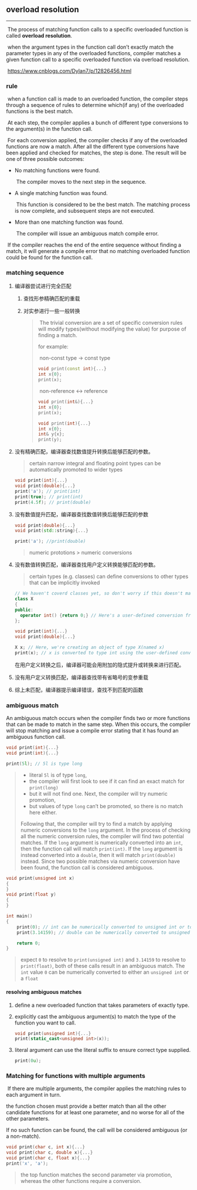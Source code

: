 ## overload resolution

---



​		The process of matching function calls to a specific overloaded function is called **overload resolution**.

​		when the argument types in the function call don’t exactly match the parameter types in any of the overloaded functions, compiler matches a given function call to a specific overloaded function via overload resolution.

​		https://www.cnblogs.com/Dylan7/p/12826456.html

### rule

​		when a function call is made to an overloaded function, the compiler steps through a sequence of rules to determine which(if any) of the overloaded functions is the best match.

​		At each step, the compiler applies a bunch of different type conversions to the argument(s) in the function call. 

​		For each conversion applied, the compiler checks if any of the overloaded functions are now a match. After all the different type conversions have been applied and checked for matches, the step is done. The result will be one of three possible outcomes:

- No matching functions were found.

  ​	The compiler moves to the next step in the sequence.

- A single matching function was found. 

  ​	This function is considered to be the best match. The matching process is now complete, and subsequent steps are not executed.

- More than one matching function was found. 

  ​	The compiler will issue an ambiguous match compile error.

​		If the compiler reaches the end of the entire sequence without finding a match, it will generate a compile error that no matching overloaded function could be found for the function call.



### matching sequence

1. 编译器尝试进行完全匹配

   1. 查找形参精确匹配的重载

   2. 对实参进行一些一般转换

      > ​		The trivial conversion are a set of specific conversion rules will modify types(without modifying the value) for purpose of finding a match.
      >
      > for example:
      >
      > ​	non-const type -> const type
      >
      > ```c++
      > void print(const int){...}
      > int x{0};
      > print(x);
      > ```
      >
      > ​	non-reference <-> reference
      >
      > ```c++
      > void print(int&){...}
      > int x{0};
      > print(x);
      > 
      > void print(int){...}
      > int x{0};
      > int& y{x};
      > print(y);
      > ```

2. 没有精确匹配，编译器查找数值提升转换后能够匹配的参数。

   > certain narrow integral and floating point types can be automatically promoted to wider types

   ```c++
   void print(int){...}
   void print(double){...}
   print('a'); // print(int)
   print(true); // print(int)
   print(4.5f); // print(double)
   ```

3. 没有数值提升匹配，编译器查找数值转换后能够匹配的参数

   ```c++
   void print(double){...}
   void print(std::string){...}
   
   print('a'); //print(double)
   ```

   > numeric prototions > numeric conversions

4. 没有数值转换匹配，编译器查找用户定义转换能够匹配的参数。

   > certain types (e.g. classes) can define conversions to other types that can be implicitly invoked

   ```c++
   // We haven't coverd classes yet, so don't worry if this doesn't make sense 
   class X 
   {
   public:
     operator int() {return 0;} // Here's a user-defined conversion from X to int
   };
   
   void print(int){...}
   void print(double){...}
   
   X x; // Here, we're creating an object of type X(named x)
   print(x); // x is converted to type int using the user-defined conversion from X to int
   ```

   ​	在用户定义转换之后，编译器可能会用附加的隐式提升或转换来进行匹配。

5. 没有用户定义转换匹配，编译器查找带有省略号的变参重载

6. 综上未匹配，编译器提示编译错误，查找不到匹配的函数



### ambiguous match

 An ambiguous match occurs when the compiler finds two or more functions that can be made to match in the same step. When this occurs, the compiler will stop matching and issue a compile error stating that it has found an ambiguous function call.

```c++
void print(int){...}
void print(int){...}

print(5l); // 5l is type long
```

> - literal `5l` is of type `long`,
> - the compiler will first look to see if it can find an exact match for `print(long)`
> - but it will not find one. Next, the compiler will try numeric promotion,
> - but values of type `long` can’t be promoted, so there is no match here either.
>
> Following that, the compiler will try to find a match by applying numeric conversions to the `long` argument. In the process of checking all the numeric conversion rules, the compiler will find two potential matches. If the `long` argument is numerically converted into an `int`, then the function call will match `print(int)`. If the `long` argument is instead converted into a `double`, then it will match `print(double)` instead. Since two possible matches via numeric conversion have been found, the function call is considered ambiguous.

```c++
void print(unsigned int x)
{
}
void print(float y)
{
}

int main()
{
    print(0); // int can be numerically converted to unsigned int or to float
    print(3.14159); // double can be numerically converted to unsigned int or to float

    return 0;
}
```

>  expect `0` to resolve to `print(unsigned int)` and `3.14159` to resolve to `print(float)`, both of these calls result in an ambiguous match. The `int` value `0` can be numerically converted to either an `unsigned int` or a `float`

#### resolving ambiguous matches

1. define a new overloaded function that takes parameters of exactly type.

2.  explicitly cast the ambiguous argument(s) to match the type of the function you want to call.

    ```c++
    void print(unsigned int){...}
    print(static_cast<unsigned int>(x));
    ```

3. literal argument can use the literal suffix to ensure correct type supplied.

   ```c++
   print(0u);
   ```

### **Matching for functions with multiple arguments**

​		If there are multiple arguments, the compiler applies the matching rules to each argument in turn.

the function chosen must provide a better match than all the other candidate functions for at least one parameter, and no worse for all of the other parameters.

If no such function can be found, the call will be considered ambiguous (or a non-match).

```c++
void print(char c, int x){...}
void print(char c, double x){...}
void print(char c, float x){...}
print('x', 'a');
```

> the top function matches the second parameter via promotion, whereas the other functions require a conversion.

